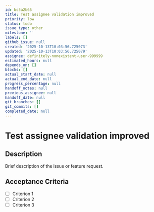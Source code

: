 ```yaml
---
id: bc5a2b65
title: Test assignee validation improved
priority: low
status: todo
issue_type: other
milestone: ''
labels: []
github_issue: null
created: '2025-10-13T10:03:56.725073'
updated: '2025-10-13T10:03:56.725079'
assignee: definitely-nonexistent-user-999999
estimated_hours: null
depends_on: []
blocks: []
actual_start_date: null
actual_end_date: null
progress_percentage: null
handoff_notes: null
previous_assignee: null
handoff_date: null
git_branches: []
git_commits: []
completed_date: null
---
```


# Test assignee validation improved

## Description

Brief description of the issue or feature request.

## Acceptance Criteria

- [ ] Criterion 1
- [ ] Criterion 2
- [ ] Criterion 3